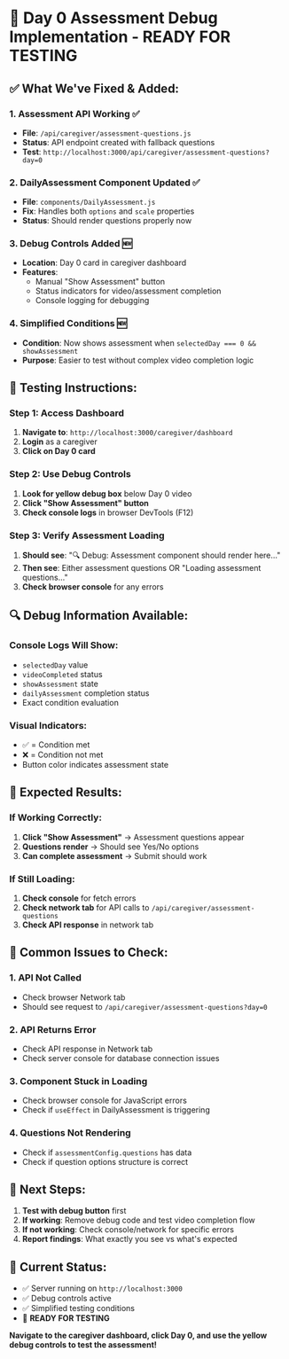 # 🔧 Day 0 Assessment Debug Implementation - READY FOR TESTING

## ✅ **What We've Fixed & Added:**

### 1. **Assessment API Working** ✅
- **File**: `/api/caregiver/assessment-questions.js`
- **Status**: API endpoint created with fallback questions
- **Test**: `http://localhost:3000/api/caregiver/assessment-questions?day=0`

### 2. **DailyAssessment Component Updated** ✅  
- **File**: `components/DailyAssessment.js`
- **Fix**: Handles both `options` and `scale` properties
- **Status**: Should render questions properly now

### 3. **Debug Controls Added** 🆕
- **Location**: Day 0 card in caregiver dashboard
- **Features**: 
  - Manual "Show Assessment" button
  - Status indicators for video/assessment completion
  - Console logging for debugging

### 4. **Simplified Conditions** 🆕
- **Condition**: Now shows assessment when `selectedDay === 0 && showAssessment` 
- **Purpose**: Easier to test without complex video completion logic

## 🧪 **Testing Instructions:**

### Step 1: Access Dashboard
1. **Navigate to**: `http://localhost:3000/caregiver/dashboard`
2. **Login** as a caregiver
3. **Click on Day 0 card**

### Step 2: Use Debug Controls
1. **Look for yellow debug box** below Day 0 video
2. **Click "Show Assessment" button**
3. **Check console logs** in browser DevTools (F12)

### Step 3: Verify Assessment Loading
1. **Should see**: "🔍 Debug: Assessment component should render here..."
2. **Then see**: Either assessment questions OR "Loading assessment questions..."
3. **Check browser console** for any errors

## 🔍 **Debug Information Available:**

### Console Logs Will Show:
- `selectedDay` value
- `videoCompleted` status  
- `showAssessment` state
- `dailyAssessment` completion status
- Exact condition evaluation

### Visual Indicators:
- ✅ = Condition met
- ❌ = Condition not met
- Button color indicates assessment state

## 🎯 **Expected Results:**

### If Working Correctly:
1. **Click "Show Assessment"** → Assessment questions appear
2. **Questions render** → Should see Yes/No options
3. **Can complete assessment** → Submit should work

### If Still Loading:
1. **Check console** for fetch errors
2. **Check network tab** for API calls to `/api/caregiver/assessment-questions`
3. **Check API response** in network tab

## 🐛 **Common Issues to Check:**

### 1. **API Not Called**
- Check browser Network tab
- Should see request to `/api/caregiver/assessment-questions?day=0`

### 2. **API Returns Error**
- Check API response in Network tab
- Check server console for database connection issues

### 3. **Component Stuck in Loading**
- Check browser console for JavaScript errors
- Check if `useEffect` in DailyAssessment is triggering

### 4. **Questions Not Rendering**
- Check if `assessmentConfig.questions` has data
- Check if question options structure is correct

## 🚀 **Next Steps:**

1. **Test with debug button** first
2. **If working**: Remove debug code and test video completion flow
3. **If not working**: Check console/network for specific errors
4. **Report findings**: What exactly you see vs what's expected

## 📍 **Current Status:**
- ✅ Server running on `http://localhost:3000`
- ✅ Debug controls active
- ✅ Simplified testing conditions
- 🧪 **READY FOR TESTING**

**Navigate to the caregiver dashboard, click Day 0, and use the yellow debug controls to test the assessment!**